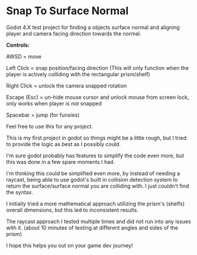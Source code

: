 # Snap To Surface Normal

Godot 4.X test project for finding a objects surface normal and aligning player and camera facing direction towards the normal.





**Controls:**

AWSD = move

Left Click = snap position/facing direction (This will only function when the player is actively colliding with the rectangular prism/shelf)

Right Click = unlock the camera snapped rotation

Escape (Esc) = un-hide mouse cursor and unlock mouse from screen lock, only works when player is not snapped

Spacebar = jump (for funsies) 



Feel free to use this for any project.



This is my first project in godot so things might be a little rough, but I tried to provide the logic as best as I possibly could.



I'm sure godot probably has features to simplify the code even more, but this was done in a few spare moments I had.

I'm thinking this could be simplified even more, by instead of needing a raycast, being able to use godot's built in collision detection system to return the surface/surface normal you are colliding with. I just couldn't find the syntax.



I initially tried a more mathematical approach utilizing the prism's (shelfs) overall dimensions, but this led to inconsistent results.

The raycast approach I tested multiple times and did not run into any issues with it. (about 10 minutes of testing at different angles and sides of the prism)



I hope this helps you out on your game dev journey!











